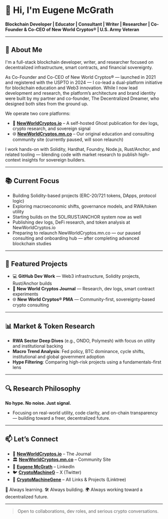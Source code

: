 # 👋 Hi, I'm Eugene McGrath  
**Blockchain Developer | Educator | Consultant | Writer | Researcher | Co-Founder & Co-CEO of New World Cryptos® | U.S. Army Veteran**

---------------------------------------------------------------------------------------------------------------------------------------------------------------

## 🧠 About Me

I'm a full-stack blockchain developer, writer, and researcher focused on decentralized infrastructure, smart contracts, and financial sovereignty.

As Co-Founder and Co-CEO of New World Cryptos® — launched in 2021 and registered with the USPTO in 2024 — I co-lead a dual-platform initiative for blockchain education and Web3 innovation. While I now lead development and research, the platform’s architecture and brand identity were built by my partner and co-founder, The Decentralized Dreamer, who designed both sites from the ground up.

We operate two core platforms:

- 🧠 [**NewWorldCryptos.io**](https://newworldcryptos.io) – A self-hosted Ghost publication for dev logs, crypto research, and sovereign signal
- 🌐 [**NewWorldCryptos.mn.co**](https://newworldcryptos.mn.co) – Our original education and consulting community site (currently paused, will soon relaunch)

I work hands-on with Solidity, Hardhat, Foundry, Node.js, Rust/Anchor, and related tooling — blending code with market research to publish high-context insights for sovereign builders.

---------------------------------------------------------------------------------------------------------------------------------------------------------------

## 📚 Current Focus

 - Building Solidity-based projects (ERC-20/721 tokens, DApps, protocol logic)
 - Exploring macroeconomic shifts, governance models, and RWA/token utility
 - Starting builds on the SOL/RUST/ANCHOR system now as well
 - Publishing dev logs, DeFi research, and token analysis at NewWorldCryptos.io
 - Preparing to relaunch NewWorldCryptos.mn.co — our paused consulting and onboarding hub — after completing advanced blockchain studies

---------------------------------------------------------------------------------------------------------------------------------------------------------------
   
## 🚀 Featured Projects

 - 💻 **GitHub Dev Work** — Web3 infrastructure, Solidity projects, Rust/Anchor builds
 - 🧠 **New World Cryptos Journal** — Research, dev logs, smart contract experiments
 - 🌐 **New World Cryptos® PMA** — Community-first, sovereignty-based crypto consulting
  
---------------------------------------------------------------------------------------------------------------------------------------------------------------
   
## 📊 Market & Token Research

- **RWA Sector Deep Dives** (e.g., ONDO, Polymesh) with focus on utility and institutional backing  
- **Macro Trend Analysis**: Fed policy, BTC dominance, cycle shifts, institutional and global government adoption  
- **Hype Filtering**: Comparing high-risk projects using a fundamentals-first lens

---------------------------------------------------------------------------------------------------------------------------------------------------------------
   
## 🔍 Research Philosophy

**No hype. No noise. Just signal.**  
- Focusing on real-world utility, code clarity, and on-chain transparency — building toward a freer, decentralized future.

---------------------------------------------------------------------------------------------------------------------------------------------------------------



## 📫 Let’s Connect

- 📰 [**NewWorldCryptos.io**](https://newworldcryptos.io) – The Journal
- 🏛️ [**NewWorldCryptos.mn.co**](https://newworldcryptos.mn.co) – Community Site
- 💼 [**Eugene McGrath**](https://linkedin.com/in/eugene-mcgrath-550b4897) – LinkedIn
- 🐦 [**CryptoMachineG**](https://x.com/CryptoMachineG) – X (Twitter)
- 🔗 [**CryptoMachineGene**](https://linktr.ee/CryptoMachineGene) – All Links & Projects (Linktree)

🧠 Always learning. 🛠️ Always building. 🌍 Always working toward a decentralized future.

---------------------------------------------------------------------------------------------------------------------------------------------------------------

> Open to collaborations, dev roles, and serious crypto conversations.

